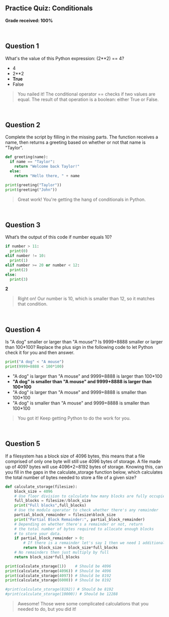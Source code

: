 ## Practice Quiz: Conditionals

__Grade received: 100%__

<br>

## Question 1

What's the value of this Python expression: (2**2) == 4?

* 4
* 2**2
* **True**
* False

> You nailed it! The conditional operator == checks if two values are equal. The result of that operation is a boolean: either True or False.

<br>

## Question 2

Complete the script by filling in the missing parts. The function receives a name, then returns a greeting based on whether or not that name is "Taylor".

```python
def greeting(name):
  if name == "Taylor":
    return "Welcome back Taylor!"
  else:
    return "Hello there, " + name

print(greeting("Taylor"))
print(greeting("John"))
```

> Great work! You're getting the hang of conditionals in Python.

<br>

## Question 3

What’s the output of this code if number equals 10?

```python
if number > 11: 
  print(0)
elif number != 10:
  print(1)
elif number >= 20 or number < 12:
  print(2)
else:
  print(3)
```
**2**

> Right on! Our number is 10, which is smaller than 12, so it matches that condition.

<br>

## Question 4

Is "A dog" smaller or larger than "A mouse"? Is 9999+8888 smaller or larger than 100*100? Replace the plus sign in the following code to let Python check it for you and then answer. 

```python
print("A dog" < "A mouse")
print(9999+8888 < 100*100)
```

* "A dog" is larger than "A mouse" and 9999+8888 is larger than 100*100
* **"A dog" is smaller than "A mouse" and 9999+8888 is larger than 100*100**
* "A dog" is larger than "A mouse" and 9999+8888 is smaller than 100*100
* "A dog" is smaller than "A mouse" and 9999+8888 is smaller than 100*100

> You got it! Keep getting Python to do the work for you.


<br>

## Question 5

If a filesystem has a block size of 4096 bytes, this means that a file comprised of only one byte will still use 4096 bytes of storage. A file made up of 4097 bytes will use 4096*2=8192 bytes of storage. Knowing this, can you fill in the gaps in the calculate_storage function below, which calculates the total number of bytes needed to store a file of a given size?

```python
def calculate_storage(filesize):
    block_size = 4096
    # Use floor division to calculate how many blocks are fully occupied
    full_blocks = filesize//block_size
    print("Full blocks",full_blocks)
    # Use the modulo operator to check whether there's any remainder
    partial_block_remainder = filesize%block_size
    print("Partial Block Remainder:", partial_block_remainder)
    # Depending on whether there's a remainder or not, return
    # the total number of bytes required to allocate enough blocks
    # to store your data.
    if partial_block_remainder > 0:
        # If there is a remainder let's say 1 then we need 1 additional 4096 block
        return block_size + block_size*full_blocks
    # No remainders then just multiply by full    
    return block_size*full_blocks

print(calculate_storage(1))    # Should be 4096
print(calculate_storage(4096)) # Should be 4096
print(calculate_storage(4097)) # Should be 8192
print(calculate_storage(6000)) # Should be 8192

#print(calculate_storage(8192)) # Should be 8192
#print(calculate_storage(10000)) # Should be 12288

```

> Awesome! Those were some complicated calculations that you
needed to do, but you did it!